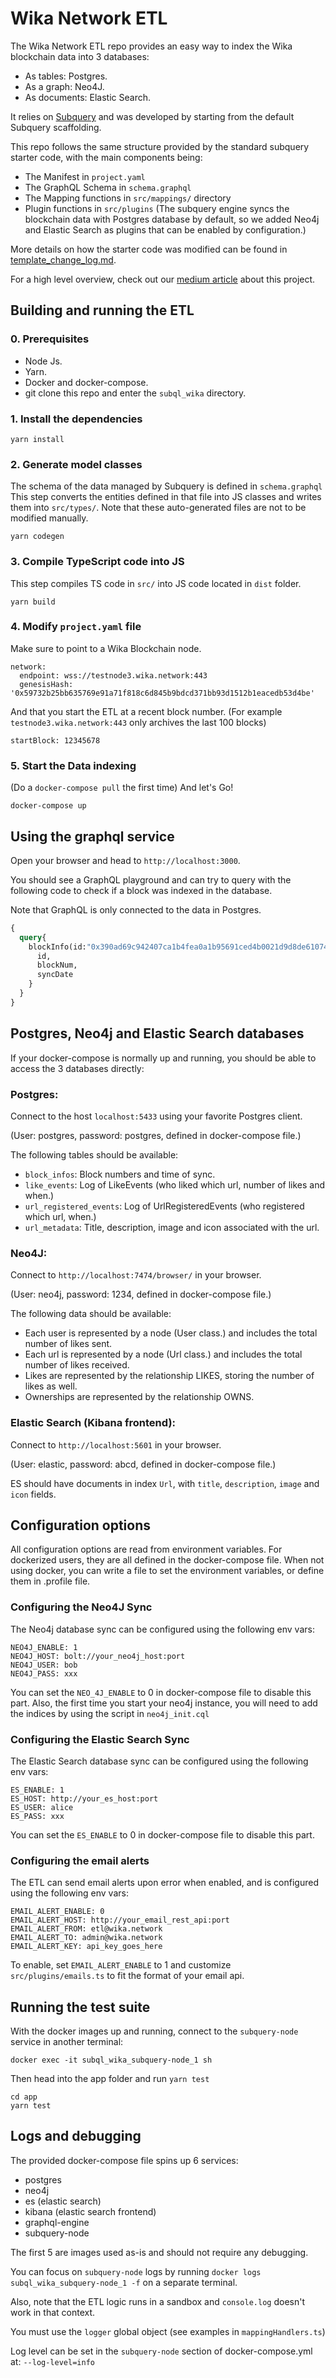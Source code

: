# Wika Network ETL

The Wika Network ETL repo provides an easy way to index the Wika blockchain data into 3 databases:
* As tables: Postgres.
* As a graph: Neo4J.
* As documents: Elastic Search.

It relies on [Subquery](https://subquery.network/) and was developed by starting from the default Subquery scaffolding.

This repo follows the same structure provided by the standard subquery starter code, with the main components being:

- The Manifest in `project.yaml`
- The GraphQL Schema in `schema.graphql`
- The Mapping functions in `src/mappings/` directory
- Plugin functions in `src/plugins` (The subquery engine syncs the blockchain data with Postgres database by default, so we added Neo4j and Elastic Search as plugins that can be enabled by configuration.)

More details on how the starter code was modified can be found in [template_change_log.md](template_change_log.md). 

For a high level overview, check out our [medium article](medium.com/) about this project.


## Building and running the ETL 

### 0. Prerequisites

- Node Js.  
- Yarn.
- Docker and docker-compose.
- git clone this repo and enter the `subql_wika` directory.     

### 1. Install the dependencies
```
yarn install
```

### 2. Generate model classes
The schema of the data managed by Subquery is defined in `schema.graphql`
This step converts the entities defined in that file into JS classes and writes them into `src/types/`.
Note that these auto-generated files are not to be modified manually.
```
yarn codegen
```

### 3. Compile TypeScript code into JS
This step compiles TS code in `src/` into JS code located in `dist` folder.
```
yarn build
```

### 4. Modify `project.yaml` file
Make sure to point to a Wika Blockchain node.
```
network:
  endpoint: wss://testnode3.wika.network:443
  genesisHash: '0x59732b25bb635769e91a71f818c6d845b9bdcd371bb93d1512b1eacedb53d4be'
```

And that you start the ETL at a recent block number.
(For example `testnode3.wika.network:443` only archives the last 100 blocks)
```
startBlock: 12345678
```

### 5. Start the Data indexing
(Do a `docker-compose pull` the first time)
And let's Go!
```
docker-compose up
```




## Using the graphql service

Open your browser and head to `http://localhost:3000`.

You should see a GraphQL playground and can try to query with the following code to check if a block was indexed in the database.

Note that GraphQL is only connected to the data in Postgres.

````graphql
{
  query{
    blockInfo(id:"0x390ad69c942407ca1b4fea0a1b95691ced4b0021d9d8de61074226fee84563c8"){
      id,
      blockNum,
      syncDate
    }
  }
}
````


## Postgres, Neo4j and Elastic Search databases
If your docker-compose is normally up and running, you should be able to access the 3 databases directly:

### Postgres:
Connect to the host `localhost:5433` using your favorite Postgres client.

(User: postgres, password: postgres, defined in docker-compose file.)

The following tables should be available:

* `block_infos`: Block numbers and time of sync.
* `like_events`: Log of LikeEvents (who liked which url, number of likes and when.)
* `url_registered_events`: Log of UrlRegisteredEvents (who registered which url, when.)
* `url_metadata`: Title, description, image and icon associated with the url.

### Neo4J:
Connect to `http://localhost:7474/browser/` in your browser.

(User: neo4j, password: 1234, defined in docker-compose file.)

The following data should be available:

* Each user is represented by a node (User class.) and includes the total number of likes sent.
* Each url is represented by a node (Url class.) and includes the total number of likes received.
* Likes are represented by the relationship LIKES, storing the number of likes as well.
* Ownerships are represented by the relationship OWNS.



### Elastic Search (Kibana frontend):
Connect to `http://localhost:5601` in your browser.

(User: elastic, password: abcd, defined in docker-compose file.)

ES should have documents in index `Url`, with `title`, `description`, `image` and `icon` fields.




## Configuration options

All configuration options are read from environment variables.
For dockerized users, they are all defined in the docker-compose file.
When not using docker, you can write a file to set the environment variables, or define them in .profile file.


### Configuring the Neo4J Sync
The Neo4j database sync can be configured using the following env vars:
```
NEO4J_ENABLE: 1
NEO4J_HOST: bolt://your_neo4j_host:port
NEO4J_USER: bob
NEO4J_PASS: xxx
```
You can set the `NEO_4J_ENABLE` to 0 in docker-compose file to disable this part. 
Also, the first time you start your neo4j instance, you will need to add the indices by using the script
in `neo4j_init.cql`


### Configuring the Elastic Search Sync
The Elastic Search database sync can be configured using the following env vars:
```
ES_ENABLE: 1
ES_HOST: http://your_es_host:port
ES_USER: alice
ES_PASS: xxx
```
You can set the `ES_ENABLE` to 0 in docker-compose file to disable this part. 


### Configuring the email alerts
The ETL can send email alerts upon error when enabled, and is configured using the following env vars:
```
EMAIL_ALERT_ENABLE: 0
EMAIL_ALERT_HOST: http://your_email_rest_api:port
EMAIL_ALERT_FROM: etl@wika.network
EMAIL_ALERT_TO: admin@wika.network
EMAIL_ALERT_KEY: api_key_goes_here
```
To enable, set `EMAIL_ALERT_ENABLE` to 1 and customize `src/plugins/emails.ts` to fit the format of your email api.



## Running the test suite

With the docker images up and running, connect to the `subquery-node` service in another terminal:
```
docker exec -it subql_wika_subquery-node_1 sh
```

Then head into the app folder and run `yarn test`
```
cd app
yarn test
```



## Logs and debugging

The provided docker-compose file spins up 6 services:
- postgres
- neo4j
- es (elastic search)
- kibana (elastic search frontend)
- graphql-engine
- subquery-node

The first 5 are images used as-is and should not require any debugging.

You can focus on `subquery-node` logs by running `docker logs subql_wika_subquery-node_1 -f` on a separate terminal.

Also, note that the ETL logic runs in a sandbox and `console.log` doesn't work in that context.

You must use the `logger` global object (see examples in `mappingHandlers.ts`)

Log level can be set in the `subquery-node` section of docker-compose.yml at:
```--log-level=info```


